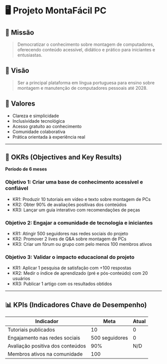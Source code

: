 # 🖥️ Projeto MontaFácil PC

## 🧭 Missão  
> Democratizar o conhecimento sobre montagem de computadores, oferecendo conteúdo acessível, didático e prático para iniciantes e entusiastas.

## 🔭 Visão  
> Ser a principal plataforma em língua portuguesa para ensino sobre montagem e manutenção de computadores pessoais até 2028.

## 🧱 Valores  
- Clareza e simplicidade  
- Inclusividade tecnológica  
- Acesso gratuito ao conhecimento  
- Comunidade colaborativa  
- Prática orientada à experiência real  

---

## 🎯 OKRs (Objectives and Key Results)  
**Período de 6 meses**

### Objetivo 1: Criar uma base de conhecimento acessível e confiável  
- KR1: Produzir 10 tutoriais em vídeo e texto sobre montagem de PCs  
- KR2: Obter 90% de avaliações positivas dos conteúdos  
- KR3: Lançar um guia interativo com recomendações de peças

### Objetivo 2: Engajar a comunidade de tecnologia e iniciantes  
- KR1: Atingir 500 seguidores nas redes sociais do projeto  
- KR2: Promover 2 lives de Q&A sobre montagem de PCs  
- KR3: Criar um fórum ou grupo com pelo menos 100 membros ativos

### Objetivo 3: Validar o impacto educacional do projeto  
- KR1: Aplicar 1 pesquisa de satisfação com +100 respostas  
- KR2: Medir o índice de aprendizado (pré e pós-conteúdo) com 20 usuários  
- KR3: Publicar 1 artigo com os resultados obtidos

---

## 📊 KPIs (Indicadores Chave de Desempenho)

| Indicador                        | Meta           | Atual |
|----------------------------------|----------------|--------|
| Tutoriais publicados             | 10             | 0      |
| Engajamento nas redes sociais    | 500 seguidores | 0      |
| Avaliação positiva dos conteúdos | 90%            | N/D    |
| Membros ativos na comunidade     | 100